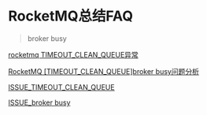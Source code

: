 # RocketMQ总结FAQ

>  broker busy

[rocketmq TIMEOUT_CLEAN_QUEUE异常](https://blog.csdn.net/u014594604/article/details/95193941)

[RocketMQ [TIMEOUT_CLEAN_QUEUE]broker busy问题分析](https://blog.csdn.net/u010152179/article/details/91797149)

[ISSUE_TIMEOUT_CLEAN_QUEUE](https://github.com/apache/rocketmq/issues?utf8=%E2%9C%93&q=TIMEOUT_CLEAN_QUEUE)

[ISSUE_broker busy](https://github.com/apache/rocketmq/issues/348)